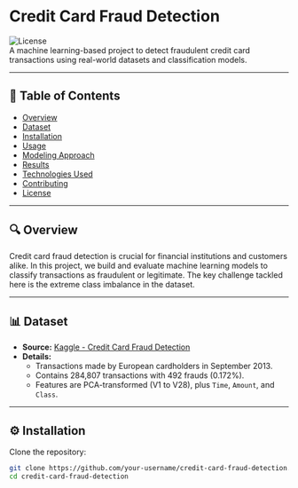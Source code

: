 # Credit Card Fraud Detection  
![License](https://img.shields.io/badge/license-MIT-blue.svg)  
A machine learning-based project to detect fraudulent credit card transactions using real-world datasets and classification models.

---

## 📌 Table of Contents
- [Overview](#overview)
- [Dataset](#dataset)
- [Installation](#installation)
- [Usage](#usage)
- [Modeling Approach](#modeling-approach)
- [Results](#results)
- [Technologies Used](#technologies-used)
- [Contributing](#contributing)
- [License](#license)

---

## 🔍 Overview

Credit card fraud detection is crucial for financial institutions and customers alike. In this project, we build and evaluate machine learning models to classify transactions as fraudulent or legitimate. The key challenge tackled here is the extreme class imbalance in the dataset.

---

## 📊 Dataset

- **Source:** [Kaggle - Credit Card Fraud Detection](https://www.kaggle.com/datasets/mlg-ulb/creditcardfraud)
- **Details:**  
  - Transactions made by European cardholders in September 2013.
  - Contains 284,807 transactions with 492 frauds (0.172%).
  - Features are PCA-transformed (V1 to V28), plus `Time`, `Amount`, and `Class`.

---

## ⚙️ Installation

Clone the repository:
```bash
git clone https://github.com/your-username/credit-card-fraud-detection.git
cd credit-card-fraud-detection
